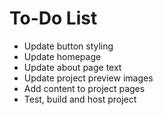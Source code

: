 # To-Do List

- Update button styling
- Update homepage
- Update about page text
- Update project preview images
- Add content to project pages
- Test, build and host project
